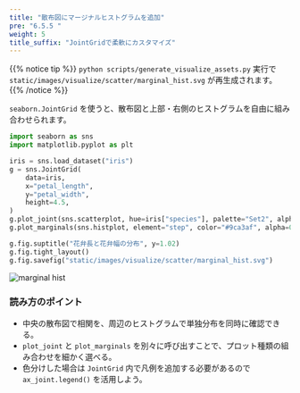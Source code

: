 ```yaml
---
title: "散布図にマージナルヒストグラムを追加"
pre: "6.5.5 "
weight: 5
title_suffix: "JointGridで柔軟にカスタマイズ"
---
```


{{% notice tip %}}
`python scripts/generate_visualize_assets.py` 実行で
`static/images/visualize/scatter/marginal_hist.svg` が再生成されます。
{{% /notice %}}

`seaborn.JointGrid` を使うと、散布図と上部・右側のヒストグラムを自由に組み合わせられます。

```python
import seaborn as sns
import matplotlib.pyplot as plt

iris = sns.load_dataset("iris")
g = sns.JointGrid(
    data=iris,
    x="petal_length",
    y="petal_width",
    height=4.5,
)
g.plot_joint(sns.scatterplot, hue=iris["species"], palette="Set2", alpha=0.7, s=50)
g.plot_marginals(sns.histplot, element="step", color="#9ca3af", alpha=0.6)

g.fig.suptitle("花弁長と花弁幅の分布", y=1.02)
g.fig.tight_layout()
g.fig.savefig("static/images/visualize/scatter/marginal_hist.svg")
```

![marginal hist](/images/visualize/scatter/marginal_hist.svg)

### 読み方のポイント

- 中央の散布図で相関を、周辺のヒストグラムで単独分布を同時に確認できる。
- `plot_joint` と `plot_marginals` を別々に呼び出すことで、プロット種類の組み合わせを細かく選べる。
- 色分けした場合は `JointGrid` 内で凡例を追加する必要があるので `ax_joint.legend()` を活用しよう。
